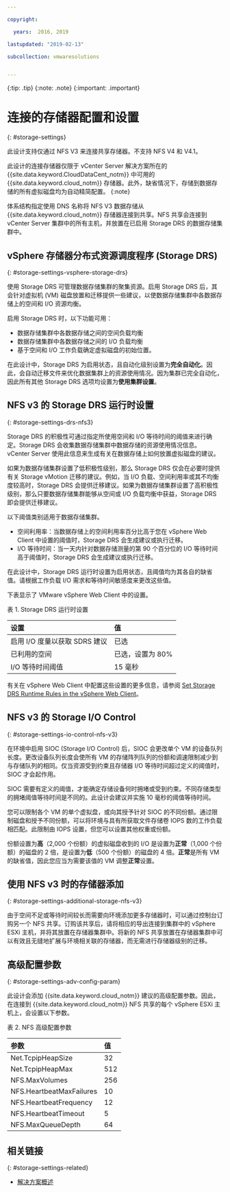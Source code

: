```yaml
---

copyright:

  years:  2016, 2019

lastupdated: "2019-02-13"

subcollection: vmwaresolutions


---
```


{:tip: .tip}
{:note: .note}
{:important: .important}

# 连接的存储器配置和设置
{: #storage-settings}

此设计支持仅通过 NFS V3 来连接共享存储器。不支持 NFS V4 和 V4.1。

此设计的连接存储器仅限于 vCenter Server 解决方案所在的 {{site.data.keyword.CloudDataCent_notm}} 中可用的 {{site.data.keyword.cloud_notm}} 存储器。此外，缺省情况下，存储到数据存储的所有虚拟磁盘均为自动精简配置。
{:note}

体系结构指定使用 DNS 名称将 NFS V3 数据存储从 {{site.data.keyword.cloud_notm}} 存储器连接到共享。NFS 共享会连接到 vCenter Server 集群中的所有主机，并放置在已启用 Storage DRS 的数据存储集群中。

## vSphere 存储器分布式资源调度程序 (Storage DRS)
{: #storage-settings-vsphere-storage-drs}

使用 Storage DRS 可管理数据存储集群的聚集资源。启用 Storage DRS 后，其会针对虚拟机 (VM) 磁盘放置和迁移提供一些建议，以使数据存储集群中各数据存储上的空间和 I/O 资源均衡。

启用 Storage DRS 时，以下功能可用：
* 数据存储集群中各数据存储之间的空间负载均衡
* 数据存储集群中各数据存储之间的 I/O 负载均衡
* 基于空间和 I/O 工作负载确定虚拟磁盘的初始位置。

在此设计中，Storage DRS 为启用状态，且自动化级别设置为**完全自动化**。因此，会自动迁移文件来优化数据集群上的资源使用情况。因为集群已完全自动化，因此所有其他 Storage DRS 选项均设置为**使用集群设置**。

## NFS v3 的 Storage DRS 运行时设置
{: #storage-settings-drs-nfs3}

Storage DRS 的积极性可通过指定所使用空间和 I/O 等待时间的阈值来进行确定。Storage DRS 会收集数据存储集群中数据存储的资源使用情况信息。vCenter Server 使用此信息来生成有关在数据存储上如何放置虚拟磁盘的建议。

如果为数据存储集群设置了低积极性级别，那么 Storage DRS 仅会在必要时提供有关 Storage vMotion 迁移的建议。例如，当 I/O 负载、空间利用率或其不均衡度较高时，Storage DRS 会提供迁移建议。如果为数据存储集群设置了高积极性级别，那么只要数据存储集群能够从空间或 I/O 负载均衡中获益，Storage DRS 即会提供迁移建议。

以下阈值类别适用于数据存储集群。

* 空间利用率：当数据存储上的空间利用率百分比高于您在 vSphere Web Client 中设置的阈值时，Storage DRS 会生成建议或执行迁移。
* I/O 等待时间：当一天内针对数据存储测量的第 90 个百分位的 I/O 等待时间高于阈值时，Storage DRS 会生成建议或执行迁移。

在此设计中，Storage DRS 运行时设置为启用状态，且阈值均为其各自的缺省值。请根据工作负载 I/O 需求和等待时间敏感度来更改这些值。

下表显示了 VMware vSphere Web Client 中的设置。

表 1. Storage DRS 运行时设置

|设置|值|
|:--------------- |:------ |
|启用 I/O 度量以获取 SDRS 建议|已选|
|已利用的空间|已选，设置为 80% |
|I/O 等待时间阈值|15 毫秒|

有关在 vSphere Web Client 中配置这些设置的更多信息，请参阅 [Set Storage DRS Runtime Rules in the vSphere Web Client](https://docs.vmware.com/en/VMware-vSphere/5.5/com.vmware.vsphere.resmgmt.doc/GUID-AD2D13CE-539B-48C3-BBC9-E55A834874F0.html)。

## NFS v3 的 Storage I/O Control
{: #storage-settings-io-control-nfs-v3}

在环境中启用 SIOC (Storage I/O Control) 后，SIOC 会更改单个 VM 的设备队列长度。更改设备队列长度会使所有 VM 的存储阵列队列的份额和调速限制减少到与存储队列的相同。仅当资源受到约束且存储器 I/O 等待时间超过定义的阈值时，SIOC 才会起作用。

SIOC 需要有定义的阈值，才能确定存储设备何时拥堵或受到约束。不同存储类型的拥堵阈值等待时间是不同的。此设计会建议并实施 10 毫秒的阈值等待时间。

您可以限制各个 VM 的单个虚拟盘，或向其授予针对 SIOC 的不同份额。通过限制磁盘和授予不同份额，可以将环境与具有所获取文件存储卷 IOPS 数的工作负载相匹配。此限制由 IOPS 设置，但您可以设置其他权重或份额。

份额设置为**高**（2,000 个份额）的虚拟磁盘收到的 I/O 是设置为**正常**（1,000 个份额）的磁盘的 2 倍，是设置为**低**（500 个份额）的磁盘的 4 倍。**正常**是所有 VM 的缺省值，因此您应当为需要该值的 VM 调整**正常**设置。

## 使用 NFS v3 时的存储器添加
{: #storage-settings-additional-storage-nfs-v3}

由于空间不足或等待时间较长而需要向环境添加更多存储器时，可以通过控制台订购另一个 NFS 共享。订购该共享后，请将相应的导出连接到集群中的 vSphere ESXi 主机，并将其放置在存储器集群中。将新的 NFS 共享放置在存储器集群中可以有效且无缝地扩展与环境相关联的存储器，而无需进行存储器级别的迁移。

## 高级配置参数
{: #storage-settings-adv-config-param}

此设计会添加 {{site.data.keyword.cloud_notm}} 建议的高级配置参数。因此，在连接到 {{site.data.keyword.cloud_notm}} NFS 共享的每个 vSphere ESXi 主机上，会设置以下参数。

表 2. NFS 高级配置参数

|参数|值|
|:--------------- |:------ |
| Net.TcpipHeapSize | 32 |
| Net.TcpipHeapMax | 512 |
| NFS.MaxVolumes | 256 |
| NFS.HeartbeatMaxFailures |10|
| NFS.HeartbeatFrequency  | 12 |
| NFS.HeartbeatTimeout | 5 |
| NFS.MaxQueueDepth | 64 |

## 相关链接
{: #storage-settings-related}

* [解决方案概述](/docs/services/vmwaresolutions/archiref/solution?topic=vmware-solutions-solution_overview)
